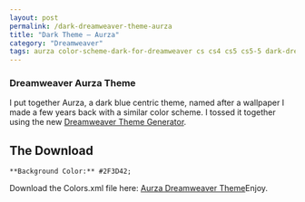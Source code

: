```yaml
---
layout: post
permalink: /dark-dreamweaver-theme-aurza
title: "Dark Theme – Aurza"
category: "Dreamweaver"
tags: aurza color-scheme-dark-for-dreamweaver cs cs4 cs5 cs5-5 dark-dreamweaver-color-scheme dark-dreamweaver-color-theme dark-dreamweaver-syntax-coloring dark-dreamweaver-theme dark-theme dreamweaver-2 dreamweaver-color-scheme dreamweaver-cs5-dark-theme dreamweaver-cs5-5-dark-color dreamweaver-cs5-5-dark-color-theme dreamweaver-dark dreamweaver-dark-syntax dreamweaver-dark-theme dreamweaver-syntax-coloring dreaweaver theme theme-dark
---
```

### Dreamweaver Aurza Theme

I put together Aurza, a dark blue centric theme, named after a wallpaper I made a few years back with a similar color scheme. I tossed it together using the new [Dreamweaver Theme Generator](http://www.highonphp.com/theme-generator "Dreamweaver Theme Generator").

## The Download

`**Background Color:** #2F3D42;`

Download the Colors.xml file here: [Aurza Dreamweaver Theme](http://www.highonphp.com/v3/wp-content/uploads/2012/02/Dreamweaver-Theme-From-HighOnPHP.zip)Enjoy.